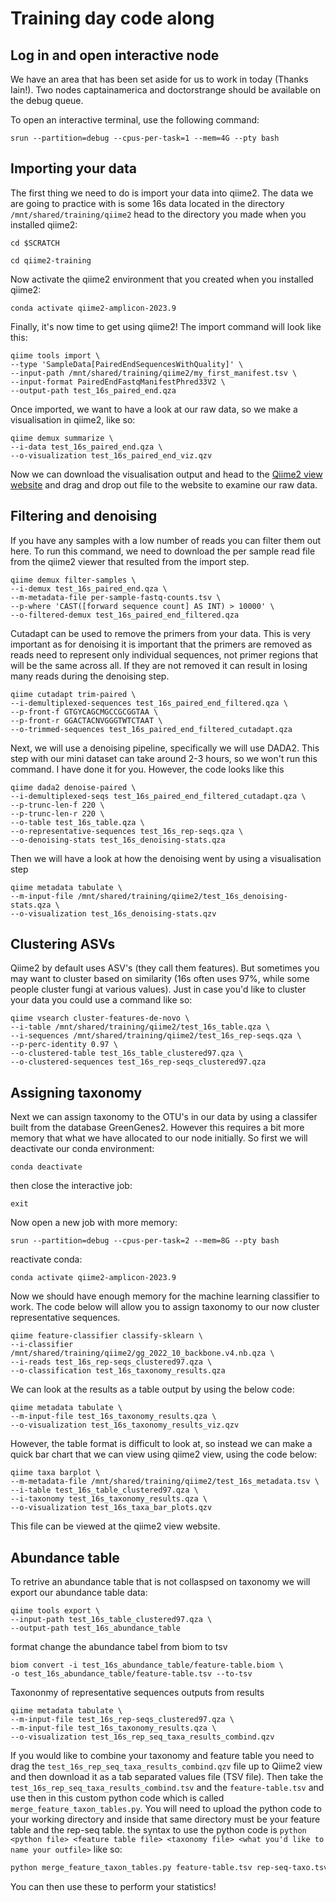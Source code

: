 # Training day code along 

## Log in and open interactive node

We have an area that has been set aside for us to work in today (Thanks Iain!). Two nodes captainamerica and doctorstrange should be available on the debug queue.

To open an interactive terminal, use the following command:

```
srun --partition=debug --cpus-per-task=1 --mem=4G --pty bash 
```

## Importing your data

The first thing we need to do is import your data into qiime2. The data we are going to practice with is some 16s data located in the directory `/mnt/shared/training/qiime2` head to the directory you made when you installed qiime2: 
```
cd $SCRATCH
```
```
cd qiime2-training
```
Now activate the qiime2 environment that you created when you installed qiime2:

```
conda activate qiime2-amplicon-2023.9
```
Finally, it's now time to get using qiime2! The import command will look like this: 

```
qiime tools import \
--type 'SampleData[PairedEndSequencesWithQuality]' \
--input-path /mnt/shared/training/qiime2/my_first_manifest.tsv \
--input-format PairedEndFastqManifestPhred33V2 \
--output-path test_16s_paired_end.qza 
```
Once imported, we want to have a look at our raw data, so we make a visualisation in qiime2, like so:

```
qiime demux summarize \
--i-data test_16s_paired_end.qza \
--o-visualization test_16s_paired_end_viz.qzv
```
Now we can download the visualisation output and head to the [Qiime2 view website](https://view.qiime2.org/) and drag and drop out file to the website to examine our raw data. 


## Filtering and denoising

If you have any samples with a low number of reads you can filter them out here. To run this command, we need to download the per sample read file from the qiime2 viewer that resulted from the import step. 
```
qiime demux filter-samples \
--i-demux test_16s_paired_end.qza \
--m-metadata-file per-sample-fastq-counts.tsv \
--p-where 'CAST([forward sequence count] AS INT) > 10000' \
--o-filtered-demux test_16s_paired_end_filtered.qza
```

Cutadapt can be used to remove the primers from your data. This is very important as for denoising it is important that the primers are removed as reads need to represent only individual sequences, not primer regions that will be the same across all. If they are not removed it can result in losing many reads during the denoising step. 

```
qiime cutadapt trim-paired \
--i-demultiplexed-sequences test_16s_paired_end_filtered.qza \
--p-front-f GTGYCAGCMGCCGCGGTAA \
--p-front-r GGACTACNVGGGTWTCTAAT \
--o-trimmed-sequences test_16s_paired_end_filtered_cutadapt.qza
```

Next, we will use a denoising pipeline, specifically we will use DADA2. This step with our mini dataset can take around 2-3 hours, so we won't run this command. I have done it for you. However, the code looks like this
```
qiime dada2 denoise-paired \
--i-demultiplexed-seqs test_16s_paired_end_filtered_cutadapt.qza \
--p-trunc-len-f 220 \
--p-trunc-len-r 220 \
--o-table test_16s_table.qza \
--o-representative-sequences test_16s_rep-seqs.qza \
--o-denoising-stats test_16s_denoising-stats.qza
```
Then we will have a look at how the denoising went by using a visualisation step
```
qiime metadata tabulate \
--m-input-file /mnt/shared/training/qiime2/test_16s_denoising-stats.qza \
--o-visualization test_16s_denoising-stats.qzv
```
## Clustering ASVs

Qiime2 by default uses ASV's (they call them features). But sometimes you may want to cluster based on similarity (16s often uses 97%, while some people cluster fungi at various values). Just in case you'd like to cluster your data you could use a command like so:
```
qiime vsearch cluster-features-de-novo \
--i-table /mnt/shared/training/qiime2/test_16s_table.qza \
--i-sequences /mnt/shared/training/qiime2/test_16s_rep-seqs.qza \
--p-perc-identity 0.97 \
--o-clustered-table test_16s_table_clustered97.qza \
--o-clustered-sequences test_16s_rep-seqs_clustered97.qza
```
## Assigning taxonomy

Next we can assign taxonomy to the OTU's in our data by using a classifer built from the database GreenGenes2. However this requires a bit more memory that what we have allocated to our node initially. 
So first we will deactivate our conda environment:
```
conda deactivate
```
then close the interactive job:
```
exit
```
Now open a new job with more memory:
```
srun --partition=debug --cpus-per-task=2 --mem=8G --pty bash 
```
reactivate conda:
```
conda activate qiime2-amplicon-2023.9
```
Now we should have enough memory for the machine learning classifier to work. The code below will allow you to assign taxonomy to our now cluster representative sequences.
```
qiime feature-classifier classify-sklearn \
--i-classifier /mnt/shared/training/qiime2/gg_2022_10_backbone.v4.nb.qza \
--i-reads test_16s_rep-seqs_clustered97.qza \
--o-classification test_16s_taxonomy_results.qza 
```
We can look at the results as a table output by using the below code:
```
qiime metadata tabulate \
--m-input-file test_16s_taxonomy_results.qza \
--o-visualization test_16s_taxonomy_results_viz.qzv
```
However, the table format is difficult to look at, so instead we can make a quick bar chart that we can view using qiime2 view, using the code below:
```
qiime taxa barplot \
--m-metadata-file /mnt/shared/training/qiime2/test_16s_metadata.tsv \
--i-table test_16s_table_clustered97.qza \
--i-taxonomy test_16s_taxonomy_results.qza \
--o-visualization test_16s_taxa_bar_plots.qzv
```
This file can be viewed at the qiime2 view website. 

## Abundance table 

To retrive an abundance table that is not collaspsed on taxonomy we will export our abundance table data:
```
qiime tools export \
--input-path test_16s_table_clustered97.qza \
--output-path test_16s_abundance_table
```
 format change the abundance tabel from biom to tsv
```
biom convert -i test_16s_abundance_table/feature-table.biom \
-o test_16s_abundance_table/feature-table.tsv --to-tsv
```
Taxononmy of representative sequences outputs from results
```
qiime metadata tabulate \
--m-input-file test_16s_rep-seqs_clustered97.qza \
--m-input-file test_16s_taxonomy_results.qza \
--o-visualization test_16s_rep_seq_taxa_results_combind.qzv
```
If you would like to combine your taxonomy and feature table you need to drag the `test_16s_rep_seq_taxa_results_combind.qzv` file up to Qiime2 view and then download it as a tab separated values file (TSV file). Then take the `test_16s_rep_seq_taxa_results_combind.tsv` and the `feature-table.tsv` and use then in this custom python code which is called `merge_feature_taxon_tables.py`. You will need to upload the python code to your working directory and inside that same directory must be your feature table and the rep-seq table. the syntax to use the python code is `python <python file> <feature table file> <taxonomy file> <what you'd like to name your outfile>` like so:
	
```bash
python merge_feature_taxon_tables.py feature-table.tsv rep-seq-taxo.tsv my_merged_results.tsv
```
You can then use these to perform your statistics! 
